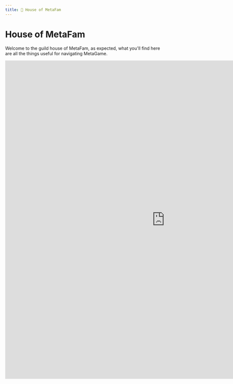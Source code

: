```yaml
---
title: 🐙 House of MetaFam
---
```

# House of MetaFam

Welcome to the guild house of MetaFam, as expected, what you'll find here are all the things useful for navigating MetaGame.

<iframe width="1024" height="1024" src="https://miro.com/app/embed/o9J_ku1dzbY=/?" frameborder="0" scrolling="no" allowfullscreen></iframe>
